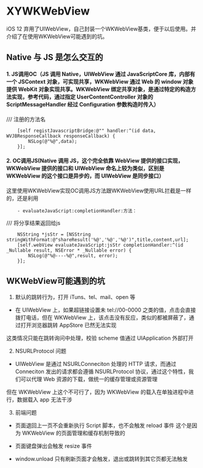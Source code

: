 # XYWKWebView
iOS 12 弃用了UIWebView，自己封装一个WKWebView基类，便于以后使用。并介绍了在使用WKWebView可能遇到的坑。

## Native 与 JS 是怎么交互的

#### 1. JS调用OC（JS 调用 Native，UIWebView 通过 JavaScriptCore 库，内部有一个 JSContext 对象，可实现共享，WKWebView 通过 Web 的 window 对象提供 WebKit 对象实现共享。WKWebView 绑定共享对象，是通过特定的构造方法实现，参考代码，通过指定 UserContentController 对象的 ScriptMessageHandler 经过 Configuration 参数构造时传入）

/// 注册的方法名
```
    [self registJavascriptBridge:@"" handler:^(id data, WVJBResponseCallback responseCallback) {
        NSLog(@"%@",data);
    }];
``` 
    
#### 2. OC调用JS(Native 调用 JS，这个完全依靠 WebView 提供的接口实现，WKWebView 提供的接口和 UIWebView 命名上较为类似，区别是 WKWebView 的这个接口是异步的，而 UIWebView 是同步接口）
这里使用WKWebView实现OC调用JS方法跟WKWebView使用URL拦截是一样的，还是利用 
```
    - evaluateJavaScript:completionHandler:方法：
```
/// 将分享结果返回给js
```
    NSString *jsStr = [NSString stringWithFormat:@"shareResult('%@','%@','%@')",title,content,url];
    [self.webView evaluateJavaScript:jsStr completionHandler:^(id _Nullable result, NSError * _Nullable error) {
        NSLog(@"%@----%@",result, error);
    }];
```



## WKWebView可能遇到的坑
1. 默认的跳转行为，打开 iTuns、tel、mail、open 等

  - 在 UIWebView 上，如果超链接设置未 tel://00-0000 之类的值，点击会直接拨打电话，但在 WKWebView 上，该点击没有反应，类似的都被屏蔽了，通过打开浏览器跳转 AppStore 已然无法实现
  
这类情况只能在跳转询问中处理，校验 scheme 值通过 UIApplication 外部打开

2. NSURLProtocol 问题

  - UIWebView 是通过 NSURLConneciton 处理的 HTTP 请求，而通过Conneciton 发出的请求都会遵循 NSURLProtocol 协议，通过这个特性，我们可以代理 Web 资源的下载，做统一的缓存管理或资源管理
  
但在 WKWebView 上这个不可行了，因为 WKWebView 的载入在单独进程中进行，数据载入 app 无法干涉

3. 前端问题
- 页面退回上一页不会重新执行 Script 脚本，也不会触发 reload 事件    这个是因为 WKWebView 的页面管理和缓存机制导致的

- 页面键盘弹出会触发 resize 事件

- window.unload 只有刷新页面才会触发，退出或跳转到其它页都无法触发
